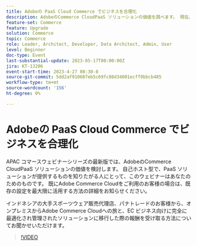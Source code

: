 ```yaml
---
title: Adobeの PaaS Cloud Commerce でビジネスを合理化
description: AdobeのCommerce CloudPaaS ソリューションの価値を調べます。 現在、自己ホスト型で、PaaS ソリューションの機能を知りたがっている方には、このウェビナーをご利用ください。
feature-set: Commerce
feature: Upgrade
solution: Commerce
topic: Commerce
role: Leader, Architect, Developer, Data Architect, Admin, User
level: Beginner
doc-type: Event
last-substantial-update: 2023-05-17T00:00:00Z
jira: KT-13206
event-start-time: 2023-4-27 08:30-8
source-git-commit: 5dd2af910607eb5c69fc08d34001ecff9bbcb485
workflow-type: tm+mt
source-wordcount: '156'
ht-degree: 0%

---
```



# Adobeの PaaS Cloud Commerce でビジネスを合理化

APAC コマースウェビナーシリーズの最新版では、AdobeのCommerce CloudPaaS ソリューションの価値を検討します。 自己ホスト型で、PaaS ソリューションが提供するものを知りたがる人にとって、このウェビナーはあなたのためのものです。 既にAdobe Commerce Cloudをご利用のお客様の場合は、既存の設定を最大限に活用する方法の詳細をお知らせください。

インドネシアの大手スポーツウェア販売代理店、パナトレードのお客様から、オンプレミスからAdobe Commerce Cloudへの旅と、EC ビジネス向けに完全に最適化され管理されたソリューションに移行した際の報酬を受け取る方法についてお聞かせいただけます。

>[!VIDEO](https://video.tv.adobe.com/v/3419132/?learn=on)
